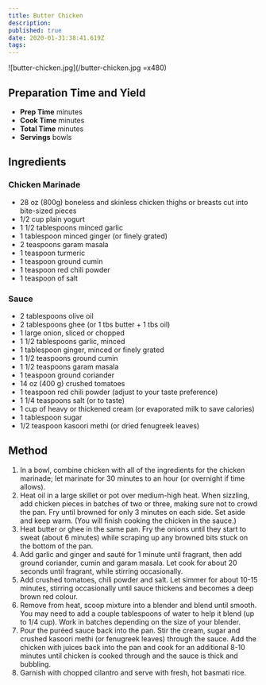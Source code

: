 ```yaml
---
title: Butter Chicken
description:
published: true
date: 2020-01-31:38:41.619Z
tags:
---
```


![butter-chicken.jpg](/butter-chicken.jpg =x480)
&nbsp;

## Preparation Time and Yield

- **Prep Time**  minutes
- **Cook Time**  minutes
- **Total Time**  minutes
- **Servings** bowls
  &nbsp;

## Ingredients

### Chicken Marinade

- 28 oz (800g) boneless and skinless chicken thighs or breasts cut into bite-sized pieces
- 1/2 cup plain yogurt
- 1 1/2 tablespoons minced garlic
- 1 tablespoon minced ginger (or finely grated)
- 2 teaspoons garam masala
- 1 teaspoon turmeric
- 1 teaspoon ground cumin
- 1 teaspoon red chili powder
- 1 teaspoon of salt

### Sauce

- 2 tablespoons olive oil
- 2 tablespoons ghee (or 1 tbs butter + 1 tbs oil)
- 1 large onion, sliced or chopped
- 1 1/2 tablespoons garlic, minced
- 1 tablespoon ginger, minced or finely grated
- 1 1/2 teaspoons ground cumin
- 1 1/2 teaspoons garam masala
- 1 teaspoon ground coriander
- 14 oz (400 g) crushed tomatoes
- 1 teaspoon red chili powder (adjust to your taste preference)
- 1 1/4 teaspoons salt (or to taste)
- 1 cup of heavy or thickened cream (or evaporated milk to save calories)
- 1 tablespoon sugar
- 1/2 teaspoon kasoori methi (or dried fenugreek leaves)
  &nbsp;

## Method

1. In a bowl, combine chicken with all of the ingredients for the chicken marinade; let marinate for 30 minutes to an hour (or overnight if time allows).
2. Heat oil in a large skillet or pot over medium-high heat. When sizzling, add chicken pieces in batches of two or three, making sure not to crowd the pan. Fry until browned for only 3 minutes on each side. Set aside and keep warm. (You will finish cooking the chicken in the sauce.)
3. Heat butter or ghee in the same pan. Fry the onions until they start to sweat (about 6 minutes) while scraping up any browned bits stuck on the bottom of the pan. 
4. Add garlic and ginger and sauté for 1 minute until fragrant, then add ground coriander, cumin and garam masala. Let cook for about 20 seconds until fragrant, while stirring occasionally.
5. Add crushed tomatoes, chili powder and salt. Let simmer for about 10-15 minutes, stirring occasionally until sauce thickens and becomes a deep brown red colour.
6. Remove from heat, scoop mixture into a blender and blend until smooth. You may need to add a couple tablespoons of water to help it blend (up to 1/4 cup). Work in batches depending on the size of your blender.
7. Pour the puréed sauce back into the pan. Stir the cream, sugar and crushed kasoori methi (or fenugreek leaves) through the sauce. Add the chicken with juices back into the pan and cook for an additional 8-10 minutes until chicken is cooked through and the sauce is thick and bubbling.
8. Garnish with chopped cilantro and serve with fresh, hot basmati rice.
  &nbsp;
